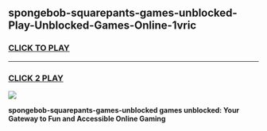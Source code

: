 
## spongebob-squarepants-games-unblocked-Play-Unblocked-Games-Online-1vric
<h3>
<a href="https://premium76.site?title=spongebob-squarepants-games-unblocked&ref=25A">CLICK TO PLAY</a></h3>
<hr>

<h3>
<a href="https://premium76.site?title=spongebob-squarepants-games-unblocked&ref=25A">CLICK 2 PLAY</a>
  
</h3>

<a href="https://premium76.site?title=spongebob-squarepants-games-unblocked&ref=25A"><img src="https://clearcache.store/games.png"></a>


**spongebob-squarepants-games-unblocked games unblocked: Your Gateway to Fun and Accessible Online Gaming**
